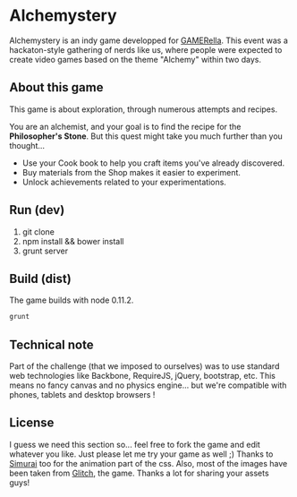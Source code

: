 Alchemystery
===

Alchemystery is an indy game developped for [GAMERella](http://tag.hexagram.ca/events/gamerella/).
This event was a hackaton-style gathering of nerds like us, where people were expected to create video games based on the theme "Alchemy" within two days.

About this game
---

This game is about exploration, through numerous attempts and recipes.

You are an alchemist, and your goal is to find the recipe for the **Philosopher's Stone**.
But this quest might take you much further than you thought...

- Use your Cook book to help you craft items you've already discovered.
- Buy materials from the Shop makes it easier to experiment.
- Unlock achievements related to your experimentations.

Run (dev)
---

1. git clone
2. npm install && bower install
3. grunt server

Build (dist)
---

The game builds with node 0.11.2.

```sh
grunt
```

Technical note
---

Part of the challenge (that we imposed to ourselves) was to use standard web technologies like Backbone, RequireJS, jQuery, bootstrap, etc.
This means no fancy canvas and no physics engine... but we're compatible with phones, tablets and desktop browsers !

License
---

I guess we need this section so... feel free to fork the game and edit whatever you like. Just please let me try your game as well ;)
Thanks to [Simurai](http://simurai.com/tagged/lab) too for the animation part of the css.
Also, most of the images have been taken from [Glitch](http://www.glitchthegame.com), the game. Thanks a lot for sharing your assets guys!
